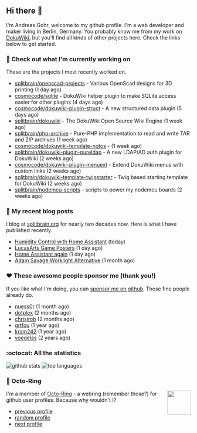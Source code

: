 ## Hi there :wave:

I'm Andreas Gohr, welcome to my github profile. I'm a web developer and maker living in Berlin, Germany. You probably know me from my work on [DokuWiki](https://github.com/splitbrain/dokuwiki), but you'll find all kinds of other projects here. Check the links below to get started.

### :hammer: Check out what I'm currently working on

These are the projects I most recently worked on.


- [splitbrain/openscad-projects](https://github.com/splitbrain/openscad-projects) - Various OpenScad designs for 3D printing (1 day ago)
- [cosmocode/sqlite](https://github.com/cosmocode/sqlite) - DokuWiki helper plugin to make SQLite access easier for other plugins (4 days ago)
- [cosmocode/dokuwiki-plugin-struct](https://github.com/cosmocode/dokuwiki-plugin-struct) - A new structured data plugin (5 days ago)
- [splitbrain/dokuwiki](https://github.com/splitbrain/dokuwiki) - The DokuWiki Open Source Wiki Engine (1 week ago)
- [splitbrain/php-archive](https://github.com/splitbrain/php-archive) - Pure-PHP implementation to read and write TAR and ZIP archives (1 week ago)
- [cosmocode/dokuwiki-template-notos](https://github.com/cosmocode/dokuwiki-template-notos) -  (1 week ago)
- [splitbrain/dokuwiki-plugin-pureldap](https://github.com/splitbrain/dokuwiki-plugin-pureldap) - A new LDAP/AD auth plugin for DokuWiki (2 weeks ago)
- [cosmocode/dokuwiki-plugin-menuext](https://github.com/cosmocode/dokuwiki-plugin-menuext) - Extend DokuWiki menus with custom links (2 weeks ago)
- [splitbrain/dokuwiki-template-twigstarter](https://github.com/splitbrain/dokuwiki-template-twigstarter) - Twig based starting template for DokuWiki (2 weeks ago)
- [splitbrain/nodemcu-scripts](https://github.com/splitbrain/nodemcu-scripts) - scripts to power my nodemcu boards (2 weeks ago)

### :scroll: My recent blog posts

I blog at [splitbrain.org](https://www.splitbrain.org) for nearly two decades now. Here is what I have published recently.


- [Humidity Control with Home Assistant](https://www.splitbrain.org/blog/2021-08/16-humidity_control_with_home_assistant) (today)
- [LucasArts Game Posters](https://www.splitbrain.org/blog/2009-04/28-lucasarts_game_posters) (1 day ago)
- [Home Assistant again](https://www.splitbrain.org/blog/2021-08/15-home_assistant_again) (1 day ago)
- [Adam Savage Worklight Alternative](https://www.splitbrain.org/blog/2021-06/26-adam_savage_worklight_alternative) (1 month ago)

### :hearts:️ These awesome people sponsor me (thank you!)

If you like what I'm doing, you can [sponsor me on github](https://github.com/sponsors/splitbrain). These fine people already do.


- [nuess0r](https://github.com/nuess0r) (1 month ago)
- [dotplex](https://github.com/dotplex) (2 months ago)
- [chrisjrob](https://github.com/chrisjrob) (2 months ago)
- [grtfou](https://github.com/grtfou) (1 year ago)
- [kram242](https://github.com/kram242) (1 year ago)
- [voegelas](https://github.com/voegelas) (2 years ago)

### :octocat: All the statistics

 ![github stats](https://github-readme-stats.vercel.app/api?username=splitbrain&show_icons=true&hide_title=true)
![top languages](https://github-readme-stats.vercel.app/api/top-langs/?username=splitbrain&layout=compact)


### :octopus: Octo-Ring

<img width="64" height="65" src="https://octo-ring.com/static/img/octo.png" align="right" alt="">

I'm a member of [Octo-Ring](https://octo-ring.com/) - a webring (remember those?) for github user profiles. Because why wouldn't I? 

* [previous profile](https://octo-ring.com/p/splitbrain/prev)
* [random profile](https://octo-ring.com/p/splitbrain/random)
* [next profile](https://octo-ring.com/p/splitbrain/next)

